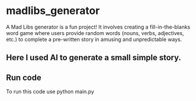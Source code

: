 # madlibs_generator

A Mad Libs generator is a fun project! It involves creating a fill-in-the-blanks word game where users provide random words (nouns, verbs, adjectives, etc.) to complete a pre-written story in amusing and unpredictable ways.
## Here I used AI to generate a small simple story.

## Run code
To run this code use python main.py


